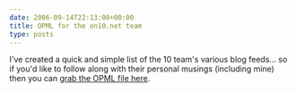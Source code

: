```yaml
---
date: 2006-09-14T22:13:00+00:00
title: OPML for the on10.net team
type: posts
---
```

I've created a quick and simple list of the 10 team's various blog feeds... so if you'd like to follow along with their personal musings (including mine) then you can [grab the OPML file here](http://www.duncanmackenzie.net/on10OPML.xml).
